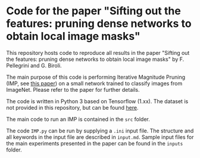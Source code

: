 # Code for the paper "Sifting out the features: pruning dense networks to obtain local image masks"

This repository hosts code to reproduce all results in the paper "Sifting out the features: pruning dense networks to obtain local image masks" by F. Pellegrini and G. Biroli. 

The main purpose of this code is performing Iterative Magnitude Pruning (IMP, see [this paper](https://arxiv.org/abs/1803.03635)) on a small network trained to classify images from ImageNet.
Please refer to the paper for further details.

The code is written in Python 3 based on Tensorflow (1.xx). The dataset is not provided in this repository, but can be found [here](http://www.image-net.org/download-images).

The main code to run an IMP is contained in the `src` folder.

The code `IMP.py` can be run by supplying a `.ini` input file.
The structure and all keywords in the input file are described in `input.md`.
Sample input files for the main experiments presented in the paper can be found in the `inputs` folder.

